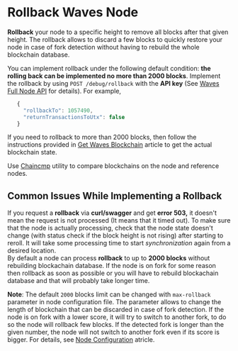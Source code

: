# Rollback Waves Node

**Rollback** your node to a specific height to remove all blocks after that given height. The rollback allows to discard a few blocks to quickly restore your node in case of fork detection without having to rebuild the whole blockchain database.

You can implement rollback under the following default condition: **the rolling back can be implemented no more than 2000 blocks**. Implement the rollback by using `POST /debug/rollback` with the **API key** \(See [Waves Full Node API](https://nodes.wavesplatform.com/api-docs/index.html#!/debug/rollback) for details\). For example,

   ```js
      {
        "rollbackTo": 1057490,
        "returnTransactionsToUtx": false
      }
   ```

If you need to rollback to more than 2000 blocks, then follow the instructions provided in [Get Waves Blockchain](/en/waves-node/options-for-getting-actual-blockchain) article to get the actual blockchain state.

Use [Chaincmp](https://github.com/wavesplatform/gowaves/releases/tag/v0.1.2)  utility to compare blockchains on the node and reference nodes.

## Common Issues While Implementing a Rollback

If you request a **rollback** via **curl/swagger** and get **error 503,** it doesn't mean the request is not processed \(It means that it timed out\). To make sure that the node is actually processing, check that the node state doesn't change \(with status check if the block height is not rising\) after starting to reroll. It will take some processing time to start _synchronization_ again from a desired location.  
By default a node can process **rollback** to up to **2000 blocks** without rebuilding blockachain database. If the node is on fork for some reason then rollback as soon as possible or you will have to rebuild blockachain database and that will probably take longer time.

**Note**: The default `2000` blocks limit can be changed with `max-rollback` parameter in node configuration file. The parameter allows to change the length of blockchain that can be discarded in case of fork detection. If the node is on fork with a lower score, it will try to switch to another fork, to do so the node will rollback few blocks. If the detected fork is longer than the given number, the node will not switch to another fork even if its score is bigger. For details, see [Node Configuration](/en/waves-node/node-configuration) atricle.
